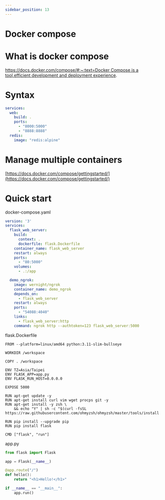```yaml
---
sidebar_position: 13
---
```


# Docker compose

# What is docker compose

[https://docs.docker.com/compose/#:~:text=Docker Compose is a tool,efficient development and deployment experience](https://docs.docker.com/compose/#:~:text=Docker%20Compose%20is%20a%20tool,efficient%20development%20and%20deployment%20experience).

# Syntax

```yaml
services:
  web:
    build: .
    ports:
      - "8000:5000"
      - "8888:8888"
  redis:
    image: "redis:alpine"
```

# Manage multiple containers

[https://docs.docker.com/compose/gettingstarted/](https://docs.docker.com/compose/gettingstarted/)

# Quick start

docker-compose.yaml

```yaml
version: '3'
services:
  flask_web_server:
    build:
      context: .
      dockerfile: flask.Dockerfile
    container_name: flask_web_server
    restart: always
    ports:
      - "80:5000"
    volumes:
      - .:/app

  demo_ngrok:
    image: wernight/ngrok
    container_name: demo_ngrok
    depends_on:
      - flask_web_server
    restart: always
    ports:
      - "54088:4040"
    links:
      - flask_web_server:http
    command: ngrok http --authtoken=123 flask_web_server:5000

```

flask.Dockerfile

```docker
FROM --platform=linux/amd64 python:3.11-slim-bullseye

WORKDIR /workspace

COPY . /workspace

ENV TZ=Asia/Taipei
ENV FLASK_APP=app.py
ENV FLASK_RUN_HOST=0.0.0.0

EXPOSE 5000

RUN apt-get update -y
RUN apt-get install curl vim wget procps git -y
RUN apt-get install -y zsh \
    && echo "Y" | sh -c "$(curl -fsSL https://raw.githubusercontent.com/ohmyzsh/ohmyzsh/master/tools/install.sh)"

RUN pip install --upgrade pip
RUN pip install flask

CMD ["flask", "run"]

```

app.py

```python
from flask import Flask

app = Flask(__name__)

@app.route("/")
def hello():
    return "<h1>Hello!</h1>"

if __name__ == "__main__":
    app.run()

```
